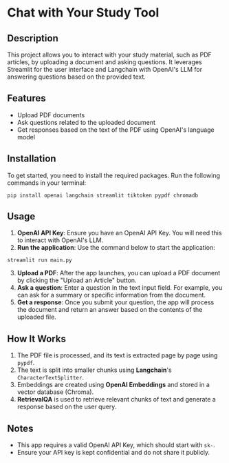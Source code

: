 # Chat with Your Study Tool
## Description

This project allows you to interact with your study material, such as PDF articles, by uploading a document and asking questions. It leverages Streamlit for the user interface and Langchain with OpenAI's LLM for answering questions based on the provided text.

## Features

* Upload PDF documents
* Ask questions related to the uploaded document
* Get responses based on the text of the PDF using OpenAI's language model

## Installation
To get started, you need to install the required packages. Run the following commands in your terminal:

```
pip install openai langchain streamlit tiktoken pypdf chromadb
```

## Usage
1. **OpenAI API Key**: Ensure you have an OpenAI API Key. You will need this to interact with OpenAI's LLM.
2. **Run the application**: Use the command below to start the application:
```
streamlit run main.py
```
3. **Upload a PDF**: After the app launches, you can upload a PDF document by clicking the "Upload an Article" button.
4. **Ask a question**: Enter a question in the text input field. For example, you can ask for a summary or specific information from the document.
5. **Get a response**: Once you submit your question, the app will process the document and return an answer based on the contents of the uploaded file.

## How It Works
1. The PDF file is processed, and its text is extracted page by page using ```pypdf```.
2. The text is split into smaller chunks using **Langchain**'s ```CharacterTextSplitter```.
3. Embeddings are created using **OpenAI Embeddings** and stored in a vector database (Chroma).
4. **RetrievalQA** is used to retrieve relevant chunks of text and generate a response based on the user query.

## Notes
* This app requires a valid OpenAI API Key, which should start with ```sk-```.
* Ensure your API key is kept confidential and do not share it publicly.
